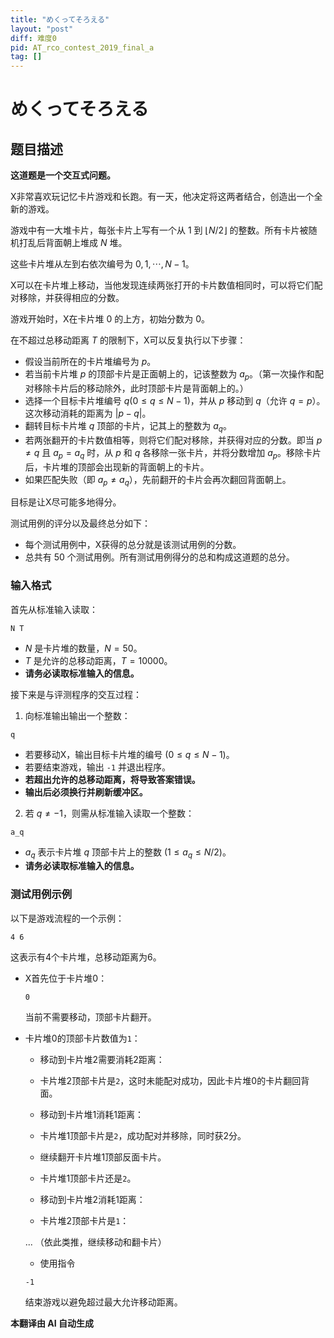 ```yaml
---
title: "めくってそろえる"
layout: "post"
diff: 难度0
pid: AT_rco_contest_2019_final_a
tag: []
---
```


# めくってそろえる

## 题目描述

**这道题是一个交互式问题。**

X非常喜欢玩记忆卡片游戏和长跑。有一天，他决定将这两者结合，创造出一个全新的游戏。

游戏中有一大堆卡片，每张卡片上写有一个从 $1$ 到 $\lfloor N/2 \rfloor$ 的整数。所有卡片被随机打乱后背面朝上堆成 $N$ 堆。

这些卡片堆从左到右依次编号为 $0, 1, \cdots, N-1$。

X可以在卡片堆上移动，当他发现连续两张打开的卡片数值相同时，可以将它们配对移除，并获得相应的分数。

游戏开始时，X在卡片堆 $0$ 的上方，初始分数为 $0$。

在不超过总移动距离 $T$ 的限制下，X可以反复执行以下步骤：

- 假设当前所在的卡片堆编号为 $p$。
- 若当前卡片堆 $p$ 的顶部卡片是正面朝上的，记该整数为 $a_p$。（第一次操作和配对移除卡片后的移动除外，此时顶部卡片是背面朝上的。）
- 选择一个目标卡片堆编号 $q (0 \leq q \leq N-1)$，并从 $p$ 移动到 $q$（允许 $q = p$）。这次移动消耗的距离为 $|p - q|$。
- 翻转目标卡片堆 $q$ 顶部的卡片，记其上的整数为 $a_q$。
- 若两张翻开的卡片数值相等，则将它们配对移除，并获得对应的分数。即当 $p \neq q$ 且 $a_p = a_q$ 时，从 $p$ 和 $q$ 各移除一张卡片，并将分数增加 $a_p$。移除卡片后，卡片堆的顶部会出现新的背面朝上的卡片。
- 如果匹配失败（即 $a_p \neq a_q$），先前翻开的卡片会再次翻回背面朝上。

目标是让X尽可能多地得分。

测试用例的评分以及最终总分如下：

- 每个测试用例中，X获得的总分就是该测试用例的分数。
- 总共有 $50$ 个测试用例。所有测试用例得分的总和构成这道题的总分。

### 输入格式

首先从标准输入读取：

```
N T
```

- $N$ 是卡片堆的数量，$N = 50$。
- $T$ 是允许的总移动距离，$T = 10000$。
- **请务必读取标准输入的信息。**

接下来是与评测程序的交互过程：

1. 向标准输出输出一个整数：

```
q
```

- 若要移动X，输出目标卡片堆的编号 $(0 \leq q \leq N-1)$。
- 若要结束游戏，输出 `-1` 并退出程序。
- **若超出允许的总移动距离，将导致答案错误。**
- **输出后必须换行并刷新缓冲区。**

2. 若 $q \neq -1$，则需从标准输入读取一个整数：

```
a_q
```

- $a_q$ 表示卡片堆 $q$ 顶部卡片上的整数 $(1 \leq a_q \leq N/2)$。
- **请务必读取标准输入的信息。**

### 测试用例示例

以下是游戏流程的一个示例：

```
4 6
```

这表示有4个卡片堆，总移动距离为6。

- X首先位于卡片堆0：
  ```
  0
  ```
  当前不需要移动，顶部卡片翻开。
  
- 卡片堆0的顶部卡片数值为`1`：

  - 移动到卡片堆2需要消耗2距离：

  - 卡片堆2顶部卡片是`2`，这时未能配对成功，因此卡片堆0的卡片翻回背面。

  - 移动到卡片堆1消耗1距离：

  - 卡片堆1顶部卡片是`2`，成功配对并移除，同时获2分。

  - 继续翻开卡片堆1顶部反面卡片。

  - 卡片堆1顶部卡片还是`2`。
  
  - 移动到卡片堆2消耗1距离：

  - 卡片堆2顶部卡片是`1`：
  
  ... （依此类推，继续移动和翻卡片）

  - 使用指令
  ```
  -1
  ```
  结束游戏以避免超过最大允许移动距离。

 **本翻译由 AI 自动生成**

